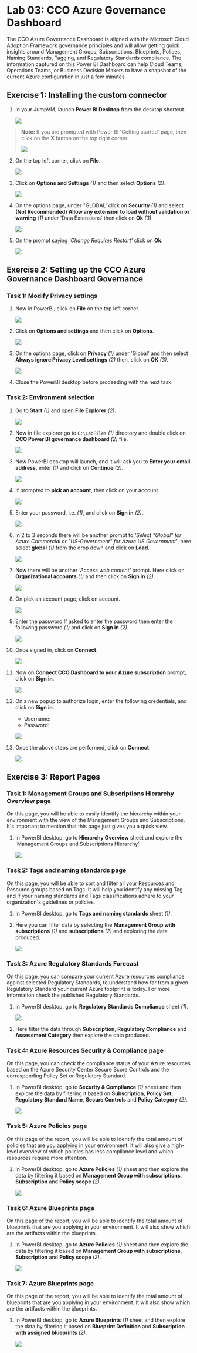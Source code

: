 # Lab 03: CCO Azure Governance Dashboard

The CCO Azure Governance Dashboard is aligned with the Microsoft Cloud Adoption Framework governance principles and will allow getting quick insights around Management Groups, Subscriptions, Blueprints, Polices, Naming Standards, Tagging, and Regulatory Standards compliance. The information captured on this Power BI Dashboard can help Cloud Teams, Operations Teams, or Business Decision Makers to have a snapshot of the current Azure configuration in just a few minutes.

## Exercise 1: Installing the custom connector

1. In your JumpVM, launch **Power BI Desktop** from the desktop shortcut.

   ![](images/lab3img1.png)

> **Note:** If you are prompted with Power BI 'Getting started' page, then click on the **X** button on the top right corner.
>
>![](images/lab3img2.png)

2. On the top left corner, click on **File**.

   ![](images/lab3img3.png)


3. Click on **Options and Settings** *(1)* and then select **Options** *(2)*.

   ![](images/lab3img4.png)

4. On the options page, under "GLOBAL' click on **Security** *(1)* and select **(Not Recommended) Allow any extension to load without validation or warning** *(1)* under 'Data Extensions' then click on **Ok** *(3)*.

   ![](images/lab3img5.png)

5. On the prompt saying *'Change Requires Restart'* click on **Ok**.

   ![](images/lab3img6.png)


## Exercise 2: Setting up the CCO Azure Governance Dashboard Governance

### Task 1: Modify Privacy settings

1. Now in PowerBI, click on **File** on the top left corner.

   ![](images/lab3img18.png)

2. Click on **Options and settings** and then click on **Options**.

   ![](images/lab3img19.png)

3. On the options page, click on **Privacy** *(1)* under 'Global' and then select **Always ignore Privacy Level settings** *(2)* then, click on **OK** *(3)*.

   ![](images/lab3img20.png)

4. Close the PowerBI desktop before proceeding with the next task.

### Task 2: Environment selection

1. Go to **Start** *(1)* and open **File Explorer** *(2)*.

   ![](images/lab3img7.png)

2. Now in file explorer go to ```C:\LabFiles``` *(1)* directory and double click on **CCO Power BI governance dashboard** *(2)* file.

   ![](images/lab3img8.png)

3. Now PowerBI desktop will launch, and it will ask you to **Enter your email address**, enter **<inject key="AzureAdUserEmail" />** *(1)* and click on **Continue** *(2)*.

   ![](images/lab3img9.png)

4. If prompted to **pick an account**, then click on your account.

   ![](images/lab3img10.png)

5. Enter your password, i.e. **<inject key="AzureAdUserPassword" />** *(1)*, and click on **Sign in** *(2)*.

   ![](images/lab3img11.png)

6. In 2 to 3 seconds there will be another prompt to *'Select "Global" for Azure Commercial or "US-Government" for Azure US Government'*, here select **global** *(1)* from the drop down and click on **Load**.

   ![](images/lab3img12.png)

7. Now there will be another *'Access web content'* prompt. Here click on **Organizational accounts** *(1)* and then click on **Sign in** *(2)*.

   ![](images/lab3img13.png)

8. On pick an account page, click on **<inject key="AzureAdUserEmail" />** account.

   ![](images/lab3img14.png)

9. Enter the password If asked to enter the password then enter the following password **<inject key="AzureAdUserPassword" />** *(1)* and click on **Sign in** *(2)*.

   ![](images/lab3img15.png)

10. Once signed in, click on **Connect**.

    ![](images/lab3img16.png)

11. Now on **Connect CCO Dashboard to your Azure subscription** prompt, click on **Sign in**.

    ![](images/lab3img27.png)

12. On a new popup to authorize login, enter the following  credentials, and click on **Sign in**.
     - Username: **<inject key="AzureAdUserEmail" />**
     - Password: **<inject key="AzureAdUserPassword" />** 

     ![](images/lab3img28.png)

12. Once the above steps are performed, click on **Connect**.

     ![](images/lab3img29.png)

## Exercise 3: Report Pages

### Task 1: Management Groups and Subscriptions Hierarchy Overview page

On this page, you will be able to easily identify the hierarchy within your environment with the view of the Management Groups and Subscriptions. It's important to mention that this page just gives you a quick view.

1. In PowerBI desktop, go to **Hierarchy Overview** sheet and explore the 'Management Groups and Subscriptions Hierarchy'.

   ![](images/lab3img30.png)

### Task 2: Tags and naming standards page

On this page, you will be able to sort and filter all your Resources and Resource groups based on Tags. It will help you identify any missing Tag and if your naming standards and Tags classifications adhere to your organization's guidelines or policies.

1. In PowerBI desktop, go to **Tags and naming standards** sheet *(1)*.

2. Here you can filter data by selecting the **Management Group with subscriptions** *(1)* and **subscriptions** *(2)* and exploring the data produced.

   ![](images/lab3img31.png)

### Task 3: Azure Regulatory Standards Forecast

On this page, you can compare your current Azure resources compliance against selected Regulatory Standards, to understand how far from a given Regulatory Standard your current Azure footprint is today. For more information check the published Regulatory Standards.

1. In PowerBI desktop, go to **Regulatory Standards Compliance** sheet *(1)*.

   ![](images/lab3img32.png)

2. Here filter the data through **Subscription**, **Regulatory Compliance** and **Assessment Category** then explore the data produced.

### Task 4: Azure Resources Security & Compliance page

On this page, you can check the compliance status of your Azure resources based on the Azure Security Center Secure Score Controls and the corresponding Policy Set or Regulatory Standard.

1. In PowerBI desktop, go to **Security & Compliance** *(1)* sheet and then explore the data by filtering it based on **Subscription**, **Policy Set**, **Regulatory Standard Name**, **Secure Controls** and **Policy Category** *(2)*.

   ![](images/lab3img33.png)


### Task 5: Azure Policies page

On this page of the report, you will be able to identify the total amount of policies that are you applying in your environment. It will also give a high-level overview of which policies has less compliance level and which resources require more attention.

1. In PowerBI desktop, go to **Azure Policies** *(1)* sheet and then explore the data by filtering it based on **Management Group with subscriptions**, **Subscription** and **Policy scope** *(2)*.

   ![](images/lab3img34.png)


### Task 6: Azure Blueprints page

On this page of the report, you will be able to identify the total amount of blueprints that are you applying in your environment. It will also show which are the artifacts within the blueprints.

1. In PowerBI desktop, go to **Azure Policies** *(1)* sheet and then explore the data by filtering it based on **Management Group with subscriptions**, **Subscription** and **Policy scope** *(2)*.

   ![](images/lab3img34.png)

### Task 7: Azure Blueprints page

On this page of the report, you will be able to identify the total amount of blueprints that are you applying in your environment. It will also show which are the artifacts within the blueprints.

1. In PowerBI desktop, go to **Azure Blueprints** *(1)* sheet and then explore the data by filtering it based on **Blueprint Definition** and **Subscription with assigned blueprints** *(2)*.

   ![](images/lab3img35.png)
